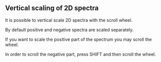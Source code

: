 ## Vertical scaling of 2D spectra

It is possible to vertical scale 2D spectra with the scroll wheel.

By default positive and negative spectra are scaled separately.

If you want to scale the positive part of the spectrum you may scroll the wheel.

In order to scroll the negative part, press SHIFT and then scroll the wheel.
